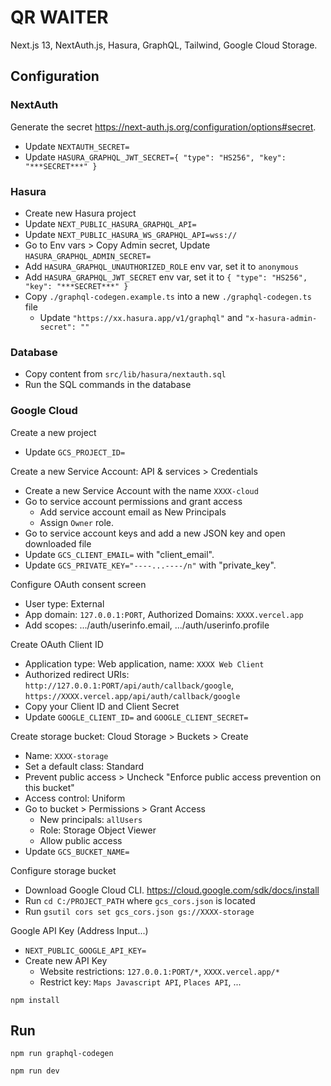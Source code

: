 # QR WAITER

Next.js 13, NextAuth.js, Hasura, GraphQL, Tailwind, Google Cloud Storage.

## Configuration

### NextAuth
Generate the secret
https://next-auth.js.org/configuration/options#secret.

- Update `NEXTAUTH_SECRET=`
- Update `HASURA_GRAPHQL_JWT_SECRET={ "type": "HS256", "key": "***SECRET***" }`

### Hasura

- Create new Hasura project
- Update `NEXT_PUBLIC_HASURA_GRAPHQL_API=`
- Update `NEXT_PUBLIC_HASURA_WS_GRAPHQL_API=wss://`
- Go to Env vars > Copy Admin secret, Update `HASURA_GRAPHQL_ADMIN_SECRET=`
- Add `HASURA_GRAPHQL_UNAUTHORIZED_ROLE` env var, set it to `anonymous`
- Add `HASURA_GRAPHQL_JWT_SECRET` env var, set it to `{ "type": "HS256", "key": "***SECRET***" }`
- Copy `./graphql-codegen.example.ts` into a new `./graphql-codegen.ts` file
  - Update `"https://xx.hasura.app/v1/graphql"` and `"x-hasura-admin-secret": ""`

### Database

- Copy content from `src/lib/hasura/nextauth.sql`
- Run the SQL commands in the database

### Google Cloud

Create a new project

- Update `GCS_PROJECT_ID=`

Create a new Service Account:  API & services > Credentials

- Create a new Service Account with the name `XXXX-cloud`
- Go to service account permissions and grant access
  - Add service account email as New Principals
  - Assign `Owner` role.
- Go to service account keys and add a new JSON key and open downloaded file
- Update `GCS_CLIENT_EMAIL=` with "client_email".
- Update `GCS_PRIVATE_KEY="----...----/n"` with "private_key".

Configure OAuth consent screen 

- User type: External
- App domain: `127.0.0.1:PORT`, Authorized Domains: `XXXX.vercel.app`
- Add scopes: .../auth/userinfo.email, .../auth/userinfo.profile

Create OAuth Client ID

- Application type: Web application, name: `XXXX Web Client`
- Authorized redirect URIs: `http://127.0.0.1:PORT/api/auth/callback/google`, `https://XXXX.vercel.app/api/auth/callback/google`
- Copy your Client ID and Client Secret
- Update `GOOGLE_CLIENT_ID=` and `GOOGLE_CLIENT_SECRET=`


Create storage bucket: Cloud Storage > Buckets > Create

- Name: `XXXX-storage`
- Set a default class: Standard
- Prevent public access > Uncheck "Enforce public access prevention on this bucket"
- Access control: Uniform
- Go to bucket > Permissions > Grant Access
  - New principals: `allUsers`
  - Role: Storage Object Viewer
  - Allow public access
- Update `GCS_BUCKET_NAME=`

Configure storage bucket

- Download Google Cloud CLI. https://cloud.google.com/sdk/docs/install
- Run `cd C:/PROJECT_PATH` where `gcs_cors.json` is located
- Run `gsutil cors set gcs_cors.json gs://XXXX-storage`

Google API Key (Address Input...)

- `NEXT_PUBLIC_GOOGLE_API_KEY=`
- Create new API Key
  - Website restrictions: `127.0.0.1:PORT/*`, `XXXX.vercel.app/*`
  - Restrict key: `Maps Javascript API`, `Places API`, ...


`npm install`

## Run

`npm run graphql-codegen`

`npm run dev`


